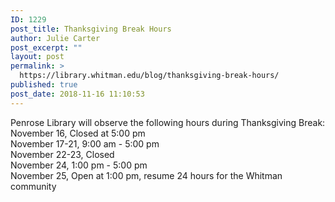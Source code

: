 ```yaml
---
ID: 1229
post_title: Thanksgiving Break Hours
author: Julie Carter
post_excerpt: ""
layout: post
permalink: >
  https://library.whitman.edu/blog/thanksgiving-break-hours/
published: true
post_date: 2018-11-16 11:10:53
---
```

<div>Penrose Library will observe the following hours during Thanksgiving Break:</div>
<div></div>
<div>November 16, Closed at 5:00 pm</div>
<div>November 17-21, 9:00 am - 5:00 pm</div>
<div>November 22-23, Closed</div>
<div>November 24, 1:00 pm - 5:00 pm</div>
<div>November 25, Open at 1:00 pm, resume 24 hours for the Whitman community</div>